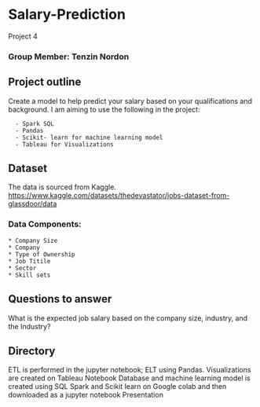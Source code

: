 # Salary-Prediction
Project 4

### Group Member: Tenzin Nordon
## Project outline
Create a  model to help predict your salary based on your qualifications and background.
I am aiming to use the following in the project:
      
      - Spark SQL
      - Pandas
      - Scikit- learn for machine learning model
      - Tableau for Visualizations

## Dataset
The data is sourced from Kaggle. https://www.kaggle.com/datasets/thedevastator/jobs-dataset-from-glassdoor/data
### Data Components:
    * Company Size
    * Company
    * Type of Ownership
    * Job Titile
    * Sector
    * Skill sets

## Questions to answer
What is the expected job salary based on the company size, industry, and the Industry?

## Directory
ETL is performed in the jupyter notebook; ELT using Pandas.
Visualizations are created on Tableau Notebook
Database and machine learning model is created using SQL Spark and Scikit learn on Google colab and then downloaded as a jupyter notebook
Presentation
